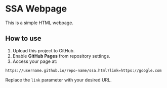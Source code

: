 # SSA Webpage

This is a simple HTML webpage.

## How to use
1. Upload this project to GitHub.
2. Enable **GitHub Pages** from repository settings.
3. Access your page at:

```
https://username.github.io/repo-name/ssa.html?link=https://google.com
```

Replace the `link` parameter with your desired URL.
